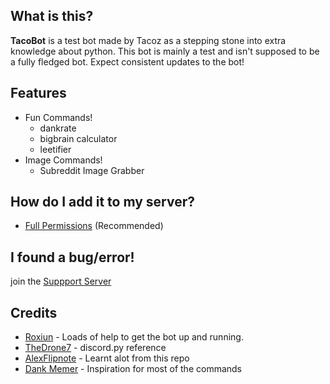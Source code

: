 ## What is this?
**TacoBot** is a test bot made by Tacoz as a stepping stone into extra knowledge about python. This bot is mainly a test and isn't supposed to be a fully fledged bot. Expect consistent updates to the bot!

## Features
* Fun Commands!
    * dankrate
    * bigbrain calculator
    * leetifier
* Image Commands!
    * Subreddit Image Grabber

## How do I add it to my server?
* [Full Permissions](https://discord.com/oauth2/authorize?client_id=652111582662361100&scope=bot&permissions=8) (Recommended)

## I found a bug/error!
join the [Suppport Server](https://discord.io/Tacoz)

## Credits
* [Roxiun](https://github.com/Roxiun/) - Loads of help to get the bot up and running.
* [TheDrone7](https://repl.it/talk/learn/) - discord.py reference
* [AlexFlipnote](https://github.com/AlexFlipnote/discord_bot.py) - Learnt alot from this repo
* [Dank Memer](https://dankmemer.lol/commands) - Inspiration for most of the commands